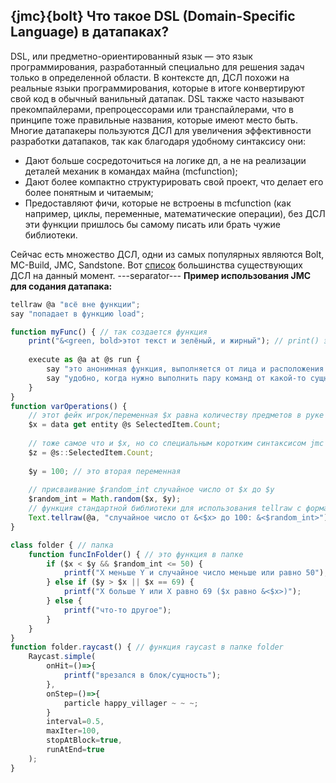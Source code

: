 ## {jmc}{bolt} Что такое DSL (Domain-Specific Language) в датапаках?
DSL, или предметно-ориентированный язык — это язык программирования, разработанный специально для решения задач только в определенной области. В контексте дп, ДСЛ похожи на реальные языки программирования, которые в итоге конвертируют свой код в обычный ванильный датапак. DSL также часто называют прекомпайлерами, препроцессорами или транспайлерами, что в принципе тоже правильные названия, которые имеют место быть. Многие датапакеры пользуются ДСЛ для увеличения эффективности разработки датапаков, так как благодаря удобному синтаксису они:
- Дают больше сосредоточиться на логике дп, а не на реализации деталей механик в командах майна (mcfunction);
- Дают более компактно структурировать свой проект, что делает его более понятным и читаемым;
- Предоставляют фичи, которые не встроены в mcfunction (как например, циклы, переменные, математические операции), без ДСЛ эти функции пришлось бы самому писать или брать чужие библиотеки.

Сейчас есть множество ДСЛ, одни из самых популярных являются Bolt, MC-Build, JMC, Sandstone. Вот [список](<https://gist.github.com/Ellivers/db296c438f9f87bbf9c79d24f940fe03>) большинства существующих ДСЛ на данный момент.
---separator---
**Пример использования JMC для содания датапака:**
```ts
tellraw @a "всё вне функции";
say "попадает в функцию load";

function myFunc() { // так создается функция
    print("&<green, bold>этот текст и зелёный, и жирный"); // print() это сокращение для tellraw @a но работает с форматированием
  
    execute as @a at @s run {
        say "это анонимная функция, выполняется от лица и расположения всех игроков";
        say "удобно, когда нужно выполнить пару команд от какой-то сущности";
    }
}
function varOperations() {
    // этот фейк игрок/переменная $x равна количеству предметов в руке
    $x = data get entity @s SelectedItem.Count;
  
    // тоже самое что и $x, но со специальным коротким синтаксисом jmc
    $z = @s::SelectedItem.Count; 
  
    $y = 100; // это вторая переменная
  
    // присваивание $random_int случайное число от $x до $y
    $random_int = Math.random($x, $y);
    // функция стандартной библиотеки для использования tellraw с форматированием
    Text.tellraw(@a, "случайное число от &<$x> до 100: &<$random_int>");
}

class folder { // папка
    function funcInFolder() { // это функция в папке
        if ($x < $y && $random_int <= 50) {
            printf("X меньше Y и случайное число меньше или равно 50");
        } else if ($y > $x || $x == 69) {
            printf("X больше Y или X равно 69 ($x равно &<$x>)");
        } else {
            printf("что-то другое");
        }
    }
}
function folder.raycast() { // функция raycast в папке folder
    Raycast.simple(
        onHit=()=>{
            printf("врезался в блок/сущность");
        },
        onStep=()=>{
            particle happy_villager ~ ~ ~;
        }
        interval=0.5,
        maxIter=100,
        stopAtBlock=true,
        runAtEnd=true
    );
}
```